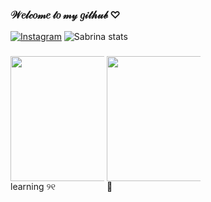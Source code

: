 ### 𝒲𝑒𝓁𝒸𝑜𝓂𝑒 𝓉𝑜 𝓂𝓎 𝑔𝒾𝓉𝒽𝓊𝒷 ♡
[![Instagram](https://img.shields.io/badge/Instagram-E4405F?style=for-the-badge&logo=instagram&logoColor=white)](https://instagram.com/sabrinasantnna)
![Sabrina stats](https://github-readme-stats.vercel.app/api?username=sasahtml&show_icons=true&theme=rose) 

###
<!DOCTYPE html>
<div class="box">
    <img src="https://i.pinimg.com/originals/04/64/1e/04641ed38d7b31f252d9127c6087ee26.jpg" width=400" height="200"/> 
    <span> learning ୨୧ </span>
</div>
<div class="box">
    <img src="https://i.pinimg.com/originals/d3/ba/2d/d3ba2d467b8228a957b60ec037a052cc.jpg" width="200" height="200"/>
    <span> 🦢 </span>
</div>

<style>
div.box {
	width: 150px;
	display: inline-block;

